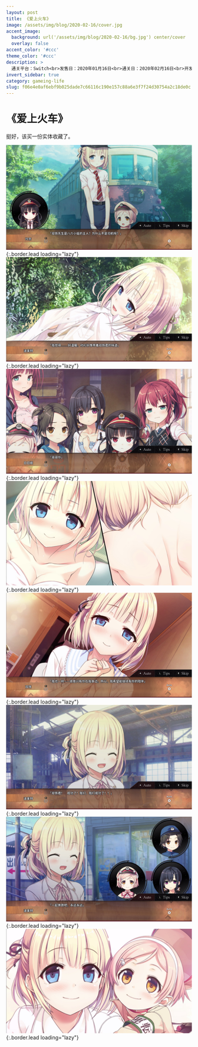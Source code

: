 ```yaml
---
layout: post
title: 《爱上火车》
image: /assets/img/blog/2020-02-16/cover.jpg
accent_image: 
  background: url('/assets/img/blog/2020-02-16/bg.jpg') center/cover
  overlay: false
accent_color: '#ccc'
theme_color: '#ccc'
description: >
  通关平台：Switch<br>发售日：2020年01月16日<br>通关日：2020年02月16日<br>开发商：Lose<br>发行商：Circle Entertainment
invert_sidebar: true
category: gameing-life
slug: f06e4e0af6ebf9b025dade7c66116c190e157c88a6e3f7f24d30754a2c18de0c
---
```


# 《爱上火车》

挺好，该买一份实体收藏了。 

![](/assets/img/blog/2020-02-16/1.jpg){:.border.lead loading="lazy"}
![](/assets/img/blog/2020-02-16/2.jpg){:.border.lead loading="lazy"}
![](/assets/img/blog/2020-02-16/3.jpg){:.border.lead loading="lazy"}
![](/assets/img/blog/2020-02-16/4.jpg){:.border.lead loading="lazy"}
![](/assets/img/blog/2020-02-16/5.jpg){:.border.lead loading="lazy"}
![](/assets/img/blog/2020-02-16/6.jpg){:.border.lead loading="lazy"}
![](/assets/img/blog/2020-02-16/7.jpg){:.border.lead loading="lazy"}
![](/assets/img/blog/2020-02-16/8.jpg){:.border.lead loading="lazy"}